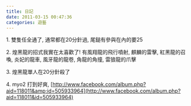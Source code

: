 ```yaml
---
title: 日記
date: 2011-03-15 00:47:36
categories: 遊藝
---
```


1\. 雙隻任全通了, 通常都在20分針過, 尾鎚有參與在內的要25

2\. 煌黑龍的招式我實在太喜歡了! 有風翔龍的飛行噴射, 麒麟的雷擊, 紅黑龍的召喚, 炎妃的龍車, 風牙龍的龍卷, 角龍的角撞, 雷狼龍的爪擊

3\. 煌黑龍單人在20分針殺了

4\. myo2 打到好爽, [http://www.facebook.com/album.php?aid=118011&amp;id=505933964](http://www.facebook.com/album.php?aid=118011&id=505933964)